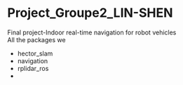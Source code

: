 # Project_Groupe2_LIN-SHEN
Final project-Indoor real-time navigation for robot vehicles  
All the packages we  

- hector_slam
- navigation
- rplidar_ros
- 
